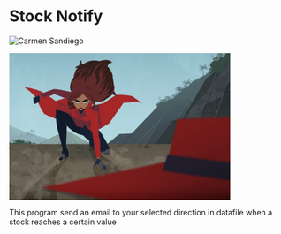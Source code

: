 # Stock Notify

<img src="https://fueradeseries.com/wp-content/uploads/2019/02/18O7NZgT9P2UbcLsV2KalWQ-1.jpeg" alt="Carmen Sandiego" style="width:200px"/>

<img src="carmen_sandiego.jpeg" alt="Carmen Sandiego" width="400"
align="center"/>

This program send an email to your selected direction in datafile when a stock
reaches a certain value
